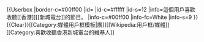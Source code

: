 {{Userbox
 |border-c=#00ff00
 |id=
 |id-c=#ffffff
 |id-s=12
 |info=這個用戶喜歡收聽[[香港]][[新城電台]]的節目。
 |info-c=#00ff00
 |info-fc=White
 |info-s=9
}}<noinclude>{{Clear}}[[Category:媒體用戶框模板|廣]][[Wikipedia:用戶框/媒體]]</noinclude>
[[Category:喜歡收聽香港新城電台的維基人]]
